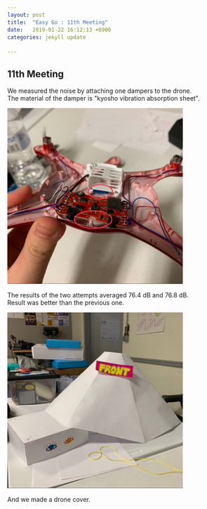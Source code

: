 ```yaml
---
layout: post
title:  "Easy Go : 11th Meeting"
date:   2019-01-22 16:12:13 +0900
categories: jekyll update

---
```


<h2>11th Meeting</h2>
<p>We measured the noise by attaching one dampers to the drone.<br/>
The material of the damper is "kyosho vibration absorption sheet".</p>

 <img src="https://raw.githubusercontent.com/leeeeeelee/leeeeeelee.github.io/master/imgs/190123_02.jpg" width="400" alt="11th_meeting1.jpg"/>

<p>The results of the two attempts averaged 76.4 dB and 76.8 dB.<br>
Result was better than the previous one.</p>
 <img src="https://raw.githubusercontent.com/leeeeeelee/leeeeeelee.github.io/master/imgs/190123_01.jpg" width="400" alt="ninth_meeting1.jpg">

<p>And we made a drone cover.</p>

[jekyll-docs]: https://jekyllrb.com/docs/home
[jekyll-gh]: https://github.com/jekyll/jekyll
[jekyll-talk]: https://talk.jekyllrb.com/
